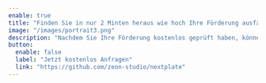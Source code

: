 ```yaml
---
enable: true
title: "Finden Sie in nur 2 Minten heraus wie hoch Ihre Förderung ausfällt."
image: "/images/portrait3.png"
description: "Nachdem Sie Ihre Förderung kostenlos geprüft haben, können Sie sofort in nur einigen Klicks bequem vom Sofa aus Ihre Heizlast berechnen lassen und erhalten von uns Ihre Heizlastberechnung und BzA in 1-3 Werktagen."
button:
  enable: false
  label: "Jetzt kostenlos Anfragen"
  link: "https://github.com/zeon-studio/nextplate"
---
```

